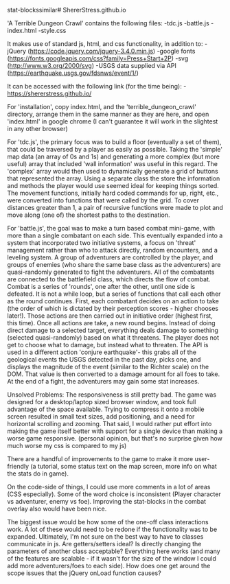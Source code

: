 stat-blockssimilar# ShererStress.github.io

'A Terrible Dungeon Crawl' contains the following files:
  -tdc.js
  -battle.js
  -index.html
  -style.css

It makes use of standard js, html, and css functionality, in addition to:
  -jQuery (https://code.jquery.com/jquery-3.4.0.min.js)
  -google fonts (https://fonts.googleapis.com/css?family=Press+Start+2P)
  -svg (http://www.w3.org/2000/svg)
  -USGS data supplied via API (https://earthquake.usgs.gov/fdsnws/event/1/)

It can be accessed with the following link (for the time being):
  -https://shererstress.github.io/

For 'installation', copy index.html, and the 'terrible_dungeon_crawl' directory, arrange them in the same manner as they are here, and open 'index.html' in google chrome (I can't guarantee it will work in the slightest in any other browser)


For 'tdc.js', the primary focus was to build a floor (eventually a set of them), that could be traversed by a player as easily as possible. Taking the 'simple' map data (an array of 0s and 1s) and generating a more complex (but more useful) array that included 'wall information' was useful in this regard. The 'complex' array would then used to dynamically generate a grid of buttons that represented the array.
Using a separate class the store the information and methods the player would use seemed ideal for keeping things sorted. The movement functions, initially hard coded commands for up, right, etc., were converted into functions that were called by the grid. To cover distances greater than 1, a pair of recursive functions were made to plot and move along (one of) the shortest paths to the destination.

For 'battle.js', the goal was to make a turn based combat mini-game, with more than a single combatant on each side. This eventually expanded into a system that incorporated two initiative systems, a focus on 'threat' management rather than who to attack directly, random encounters, and a leveling system.
A group of adventurers are controlled by the player, and groups of enemies (who share the same base class as the adventurers) are quasi-randomly generated to fight the adventurers. All of the combatants are connected to the battlefield class, which directs the flow of combat.
Combat is a series of 'rounds', one after the other, until one side is defeated. It is not a while loop, but a series of functions that call each other as the round continues. First, each combatant decides on an action to take (the order of which is dictated by their perception scores - higher chooses later!). Those actions are then carried out in initiative order (highest first, this time). Once all actions are take, a new round begins.
Instead of doing direct damage to a selected target, everything deals damage to something (selected quasi-randomly) based on what it threatens. The player does not get to choose what to damage, but instead what to threaten.
The API is used in a different action 'conjure earthquake'- this grabs all of the geological events the USGS detected in the past day, picks one, and displays the magnitude of the event (similar to the Richter scale) on the DOM. That value is then converted to a damage amount for all foes to take.
At the end of a fight, the adventurers may gain some stat increases.


Unsolved Problems:
The responsiveness is still pretty bad. The game was designed for a desktop/laptop sized browser window, and took full advantage of the space available. Trying to compress it onto a mobile screen resulted in small text sizes, add positioning, and a need for horizontal scrolling and zooming. That said, I would rather put effort into making the game itself better with support for a single device than making a worse game responsive. (personal opinion, but that's no surprise given how much worse my css is compared to my js)

There are a handful of improvements to the game to make it more user-friendly (a tutorial, some status text on the map screen, more info on what the stats do in game).

On the code-side of things, I could use more comments in a lot of areas (CSS especially). Some of the word choice is inconsistent (Player character vs adventurer, enemy vs foe). Improving the stat-blocks in the combat overlay also would have been nice.

The biggest issue would be how some of the one-off class interactions work. A lot of these would need to be redone if the functionality was to be expanded. Ultimately, I'm not sure on the best way to have to classes communicate in js. Are getters/setters ideal? Is directly changing the parameters of another class acceptable? Everything here works (and many of the features are scalable - if it wasn't for the size of the window I could add more adventurers/foes to each side). How does one get around the scope issues that the jQuery onLoad function causes? 
